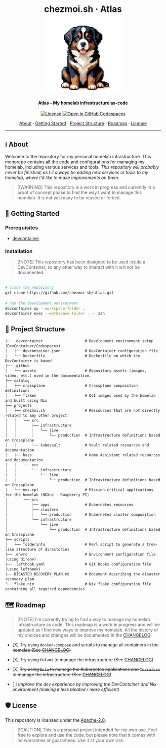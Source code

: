 <!-- markdownlint-disable MD033 -->

<h1 align="center">
  chezmoi.sh · Atlas
  <br/>
  <img src=".github/assets/atlas-logo.png" alt="Bernese Mountain Dog as logo" height="250">
</h1>

<h4 align="center">Atlas - My homelab infrastructure as-code</h4>

<div align="center">

[![License](https://img.shields.io/badge/License-Apache_2.0-blue?logo=git\&logoColor=white\&logoWidth=20)](LICENSE)
[![Open in GitHub Codespaces](https://img.shields.io/badge/Open_in_Github_Codespace-black?logo=github)](https://github.com/codespaces/new?hide_repo_select=true\&ref=poc/pulumi-alt\&repo=737828332)

<!-- trunk-ignore-begin(markdown-link-check) -->

<a href="#ℹ%EF%B8%8F-about">About</a> · <a href="#-getting-started">Getting Started</a> · <a href="#-project-structure">Project Structure</a> · <a href="#%EF%B8%8F-roadmap">Roadmap</a> · <a href="#%EF%B8%8F-license">License</a>

<!-- trunk-ignore-end(markdown-link-check) -->

</div>

***

<!-- markdownlint-enable MD033 -->

## ℹ️ About

Welcome to the repository for my personal homelab infrastructure. This monorepo contains all the code and configurations for managing
my homelab, including various services and tools.
*This repository will probably never be finished, as I'll always be adding new services or tools to my homelab, where I'd like to make
improvements on them.*

> \[!WARNING]
> This repository is a work in progress and currently in a proof of concept phase to find the way I want to manage this homelab.
> It is not yet ready to be reused or forked.

## 🚀 Getting Started

### Prerequisites

* [devcontainer](https://github.com/devcontainers/cli)

### Installation

> \[!NOTE]
> This repository has been designed to be used inside a DevContainer, so any other
> way to interact with it will not be documented.

```bash

# Clone the repository
git clone https://github.com/chezmoi-sh/atlas.git

# Run the development environment
devcontainer up --workspace-folder .
devcontainer exec --workspace-folder . -- zsh
```

## 📁 Project Structure

```plaintext
├── .devcontainer                   # Development environment setup (DevContainer/Codespaces)
│   ├── devcontainer.json           # DevContainer configuration file
│   └── Dockerfile                  # Dockerfile on which the DevContainer is based
├── .github                         
│   └── assets                      # Repository assets (images, video, etc.) used in the documentation.
├── catalog                         
│   ├── crossplane                  # Crossplane composition definitions
│   └── flakes                      # OCI images used by the homelab and built using Nix
├── projects                        
│   ├── chezmoi.sh                  # Ressources that are not directly related to any other project
│   │   └── src                     
│   │       ├── infrastructure      
│   │       │   └── live            
│   │       │       └── production  # Infrastructure definitions based on Crossplane
│   │       └── kubevault           # Vault related resources and documentation
│   ├── hass                        # Home Assistant related resources and documentation
│   │   └── src                     
│   │       └── infrastructure      
│   │           └── live            
│   │               └── production  # Infrastructure definitions based on Crossplane
│   └── nex.rpi                     # Mission-critical applications for the homelab (NEXus · Raspberry PI)
│       └── src                     
│           ├── apps                # Kubernetes resources
│           ├── clusters            
│           │   └── production      # Kubernetes cluster composition
│           └── infrastructure      
│               └── live            
│                   └── production  # Infrastructure definitions based on Crossplane
├── scripts                         
│   └── folderinfo                  # Perl script to generate a tree-like structure of directories
├── .envrc                          # Environment configuration file (using direnv)
├── .lefthook.yaml                  # Git hooks configuration file (using lefthook)
├── DISASTER_RECOVERY_PLAN.md       # Document describing the disaster recovery plan
└── flake.nix                       # Nix flake configuration file containing all required dependencies
```

## 🗺️ Roadmap

> \[!NOTE]
> I'm currently trying to find a way to manage my homelab infrastructure as code. This roadmap is a work in progress and
> will be updated as I find new ways to improve my homelab. All the history of my choices and changes will be documented
> in the [CHANGELOG](./CHANGELOG.md).

* \[X] ~~Try using `docker-compose` and scripts to manage all containers in the homelab (See [CHANGELOG](./CHANGELOG.md#stone-age-2023-2024---a0))~~

* \[X] ~~Try using `Pulumi` to manage the infrastructure (See [CHANGELOG](./CHANGELOG.md#bronze-age-2024-2024---a1))~~

* \[X] ~~Try using `Helm` to manage the Kubernetes applications and `Terraform` to manage the infrastructure (See [CHANGELOG](./CHANGELOG.md#iron-age-2024-2024---a2))~~

* \[ ] *Improve the dev experience by improving the DevContainer and Nix environment (making it less bloated / more efficient)*

## 🛡️ License

This repository is licensed under the [Apache-2.0](LICENSE).

> \[!CAUTION]
> This is a personal project intended for my own use. Feel free to explore and use the code,
> but please note that it comes with no warranties or guarantees. Use it at your own risk.
